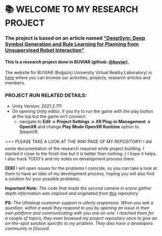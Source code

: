 # 📚 WELCOME TO MY RESEARCH PROJECT

### The project is based on an article named ["DeepSym: Deep Symbol Generation and Rule Learning for Planning from Unsupervised Robot Interaction"](https://www.jair.org/index.php/jair/article/view/13754/26858)



#### This is a research project done in BUVIAR (**github:** [@buviar](https://github.com/buviar)). 

The website for BUVIAR (Boğaziçi University Virtual Reality Laboratory) is [here](http://buviar.boun.edu.tr/) where you can browse our activities, projects, research articles and members.


### PROJECT RUN RELATED DETAILS:
- Unity Version: 2021.2.7f1
- On opening Unity editor, if you try to run the game with the play button at the top but the game on't connect:
    - navigate to **Edit -> Project Settings -> XR Plug-in Management -> OpenXR** and change **Play Mode OpenXR Runtime** option to SteamVR
    
⭐⭐⭐ PLEASE TAKE A LOOK AT THE WIKI PAGE OF MY REPOSITORY! I did some documentation of the research required while project building. I started it close to the finish line but it is better than nothing :) I hope it helps. I also track TODO's and my notes on development process there.

❎❎❎ I will open issues for the problems I coincide, so you can take a look at them to have an ideo of my development process, hoping you will also find a solution for your possible problems.


**Important Note:** _The code that made the second camera in scene gather depth information was inspired and originated from [this](https://github.com/immersive-limit/Unity-ComputerVisionSim) repository._

**PS:** _The Ultraleap customer support is utterly responsive. When you ask a question, within a week they respond to you by opening an issue in their own platform and communicating with you one-to-one. I reached them for a couple of topics, they even browsed my project repository once to give an on-the-spot solution specific to my problem. They also have a developers community in Discord._

